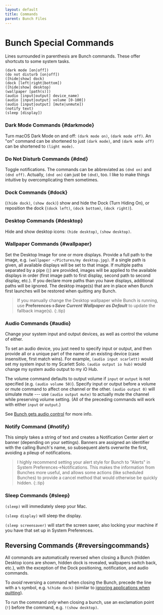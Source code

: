 ```yaml
---
layout: default
title: Commands
parent: Bunch Files
---
```

# Bunch Special Commands

Lines surrounded in parenthesis are Bunch commands. These offer shortcuts to some system tasks.

    (dark mode [on|off])
    (do not disturb [on|off])
    ([hide|show] dock)
    (dock [left|right|bottom])
    ([hide|show] desktop)
    (wallpaper [path(s)])
    (audio [input|output] device_name)
    (audio [input|output] volume [0-100])
    (audio [input|output] [mute|unmute])
    (notify text)
    (sleep [display])

### __Dark Mode__ Commands {#darkmode}

Turn macOS Dark Mode on and off: `(dark mode on)`, `(dark mode off)`. An "on" command can be shortened to just `(dark mode)`, and `(dark mode off)` can be shortened to `(light mode)`.

### __Do Not Disturb__ Commands {#dnd}

Toggle notifications. The commands can be abbreviated as `(dnd on)` and `(dnd off)`. Actually, `(dnd on)` can just be `(dnd)`, too. I like to make things intuitive by overcomplicating them sometimes.

### __Dock__ Commands {#dock}

(`(hide dock)`, `(show dock)`) show and hide the Dock (Turn Hiding On), or reposition the dock (`(dock left)`, `(dock bottom)`, `(dock right)`).

### __Desktop__ Commands {#desktop}

Hide and show desktop icons: `(hide desktop)`, `(show desktop)`.

### __Wallpaper__ Commands {#wallpaper}

Set the Desktop Image for one or more displays. Provide a full path to the image, e.g. `(wallpaper ~/Pictures/my desktop.jpg)`. If a single path is given, all available displays will be set to that image. If multiple paths separated by a pipe (`|`) are provided, images will be applied to the available displays in order (first image path to first display, second path to second display, etc.). If you declare more paths than you have displays, additional paths will be ignored. The desktop image(s) that are in place when Bunch first launches will be restored when quitting any Bunch. 

> If you manually change the Desktop wallpaper while Bunch is running, use __Preferences->*Save Current Wallpaper as Default*__ to update the fallback image(s).
{:.tip}

### __Audio__ Commands {#audio}

Change your system input and output devices, as well as control the volume of either. 

To set an audio device, you just need to specify input or output, and then provide all or a unique part of the name of an existing device (case insensitive, first match wins). For example, `(audio input scarlett)` would set my system input to my Scarlett Solo. `(audio output io hub)` would change my system audio output to my iO Hub. 

The volume command defaults to output volume if `input` or `output` is not specified (e.g. `(audio volume 50)`). Specify input or output before a volume or mute command to affect one channel or the other. `(audio output 0)` will simulate mute --- use `(audio output mute)` to actually mute the channel while preserving volume setting. (All of the preceding commands will work with either `input` or `output`.)

See [Bunch gets audio control](https://brettterpstra.com/2020/09/10/bunch-gets-audio-control/) for more info.

### __Notify__ Command {#notify}

This simply takes a string of text and creates a Notification Center alert or banner (depending on your settings). Banners are assigned an identifier with the calling Bunch's name, so subsequent alerts overwrite the first, avoiding a pileup of notifications.

> I highly recommend setting your alert style for Bunch to "Alerts" in System Preferences->Notifications. This makes the information from Bunches more useful, and allows some actions (like scheduled Bunches) to provide a cancel method that would otherwise be quickly hidden.
{:.tip}
 
### __Sleep__ Commands {#sleep}

`(sleep)` will immediately sleep your Mac. 

`(sleep display)` will sleep the display.

`(sleep screensaver)` will start the screen saver, also locking your machine if you have that set up in System Preferences.

## Reversing Commands {#reversingcommands}

All commands are automatically reversed when closing a Bunch (hidden Desktop icons are shown, hidden dock is revealed, wallpapers switch back, etc.), with the exception of the Dock positioning, notification, and audio commands. 

To _avoid_ reversing a command when closing the Bunch, precede the line with a `%` symbol, e.g. `%(hide dock)` (similar to [ignoring applications when quitting](/bunch/docs/bunch-files/ignore-on-close.html)). 

To run the command _only_ when closing a bunch, use an exclamation point (`!`) before the command, e.g. `!(show desktop)`.
